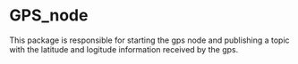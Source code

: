 # GPS_node

This package is responsible for starting the gps node and publishing a topic with the latitude and logitude information received by the gps.
